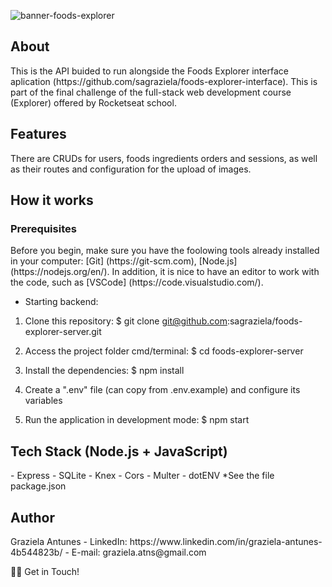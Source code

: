 ![banner-foods-explorer](https://user-images.githubusercontent.com/95452391/216686219-3c137f59-cb7a-47f3-b953-81946b45d921.jpg)


<h2>About</h2>
This is the API buided to run alongside the Foods Explorer interface aplication (https://github.com/sagraziela/foods-explorer-interface). This is part of the final challenge of the full-stack web development course (Explorer) offered by Rocketseat school.

<h2>Features</h2>
There are CRUDs for users, foods ingredients orders and sessions, as well as their routes and configuration for the upload of images.

<h2>How it works</h2>

<h3>Prerequisites</h3>
Before you begin, make sure you have the foolowing tools already installed in your computer:  [Git] (https://git-scm.com), [Node.js] (https://nodejs.org/en/). In addition, it is nice to have an editor to work with the code, such as [VSCode] (https://code.visualstudio.com/).

- Starting backend:

1. Clone this repository:
$ git clone git@github.com:sagraziela/foods-explorer-server.git

2. Access the project folder cmd/terminal:
$ cd foods-explorer-server

3. Install the dependencies:
$ npm install

4. Create a ".env" file (can copy from .env.example) and configure its variables

5. Run the application in development mode:
$ npm start

<h2>Tech Stack (Node.js + JavaScript)</h2>
    - Express
    - SQLite
    - Knex
    - Cors
    - Multer
    - dotENV
    *See the file package.json

<h2>Author</h2>
Graziela Antunes
- LinkedIn: https://www.linkedin.com/in/graziela-antunes-4b544823b/
- E-mail: graziela.atns@gmail.com

👋🏽 Get in Touch!
